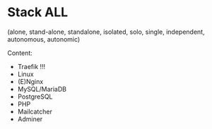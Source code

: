 # Stack ALL 
(alone, stand-alone, standalone, isolated, solo, single, independent, autonomous, autonomic)

Content:
- Traefik !!!
- Linux
- (E)Nginx
- MySQL/MariaDB
- PostgreSQL
- PHP
- Mailcatcher
- Adminer
